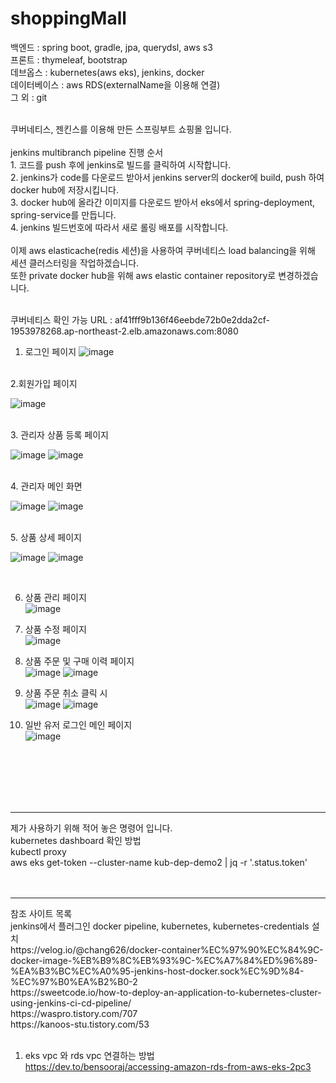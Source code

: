 # shoppingMall

백엔드 : spring boot, gradle, jpa, querydsl, aws s3 <br>
프론트 : thymeleaf, bootstrap <br>
데브옵스 : kubernetes(aws eks), jenkins, docker <br>
데이터베이스 : aws RDS(externalName을 이용해 연결) <br>
그 외 : git <br>


<br>
쿠버네티스, 젠킨스를 이용해 만든 스프링부트 쇼핑몰 입니다. 
<br><br>
jenkins multibranch pipeline 진행 순서
<br>1. 코드를 push 후에 jenkins로 빌드를 클릭하여 시작합니다.
<br>2. jenkins가 code를 다운로드 받아서 jenkins server의 docker에 build, push 하여 docker hub에 저장시킵니다.
<br>3. docker hub에 올라간 이미지를 다운로드 받아서 eks에서 spring-deployment, spring-service를 만듭니다.
<br>4. jenkins 빌드번호에 따라서 새로 롤링 배포를 시작합니다.
<br>
<br>
이제 aws elasticache(redis 세션)을 사용하여 쿠버네티스 load balancing을 위해 세션 클러스터링을 작업하겠습니다.<br>
또한 private docker hub을 위해 aws elastic container repository로 변경하겠습니다.
<br>
<br>

쿠버네티스 확인 가능 URL : af41fff9b136f46eebde72b0e2dda2cf-1953978268.ap-northeast-2.elb.amazonaws.com:8080

1. 로그인 페이지 
![image](https://github.com/sunggun1/shoppingMall/assets/17981550/b70cd36e-e087-47c8-bade-4b3e3e659f4f)


<br>
2.회원가입 페이지 
<br>

![image](https://github.com/sunggun1/shoppingMall/assets/17981550/293036da-39c4-4b69-b2b6-7109c7d5f3da)


<br>
3. 관리자 상품 등록 페이지
<br>

![image](https://github.com/sunggun1/shoppingMall/assets/17981550/97bc9425-50ab-4a71-8565-4fd95810b29b)
![image](https://github.com/sunggun1/shoppingMall/assets/17981550/7e238107-04da-478a-854f-a88085d9ad30)

<br>
4. 관리자 메인 화면
<br>

![image](https://github.com/sunggun1/shoppingMall/assets/17981550/6023459a-cb83-4048-a360-03279704452c)
![image](https://github.com/sunggun1/shoppingMall/assets/17981550/5a8fec9e-8ddc-4177-ae0a-078000ca3911)

<br>
5. 상품 상세 페이지
<br>

![image](https://github.com/sunggun1/shoppingMall/assets/17981550/843f9d01-1314-4de5-92d9-70f18ca334c7)
![image](https://github.com/sunggun1/shoppingMall/assets/17981550/a44b7879-953f-40d0-8436-dbe39c8518c0)

<br>

6. 상품 관리 페이지 <br>
![image](https://github.com/sunggun1/shoppingMall/assets/17981550/39a389f5-2571-4c2d-822f-e190065eec5b)

7. 상품 수정 페이지 <br>
![image](https://github.com/sunggun1/shoppingMall/assets/17981550/0d647a58-b61d-4fcb-9b1b-014f880739bc)


8. 상품 주문 및 구매 이력 페이지 <br>
![image](https://github.com/sunggun1/shoppingMall/assets/17981550/82b3e142-f25d-4122-bb7a-64f224cba193)
![image](https://github.com/sunggun1/shoppingMall/assets/17981550/ba2a604a-9361-4599-aecf-c2b32c04ddc1)

10. 상품 주문 취소 클릭 시 <br>
![image](https://github.com/sunggun1/shoppingMall/assets/17981550/7bbdbb90-342c-4acd-a455-1e05d3c7a8fb)
![image](https://github.com/sunggun1/shoppingMall/assets/17981550/808f6994-1ac7-4db9-b78b-638d0557703f)

11. 일반 유저 로그인 메인 페이지 <br>
![image](https://github.com/sunggun1/shoppingMall/assets/17981550/8ccca914-a0d2-4aa5-9069-1dba4f7d1c0a)



<br>
<br>
<br>
<br>
<br>
<hr>
제가 사용하기 위해 적어 놓은 명령어 입니다.
<br>
kubernetes dashboard 확인 방법<br>
kubectl proxy<br>
aws eks get-token --cluster-name kub-dep-demo2 | jq -r '.status.token'<br>
<br><br>

<hr>
참조 사이트 목록
<br>
jenkins에서 플러그인 docker pipeline, kubernetes, kubernetes-credentials 설치
<br>
https://velog.io/@chang626/docker-container%EC%97%90%EC%84%9C-docker-image-%EB%B9%8C%EB%93%9C-%EC%A7%84%ED%96%89-%EA%B3%BC%EC%A0%95-jenkins-host-docker.sock%EC%9D%84-%EC%97%B0%EA%B2%B0-2
<br>
https://sweetcode.io/how-to-deploy-an-application-to-kubernetes-cluster-using-jenkins-ci-cd-pipeline/
<br>
https://waspro.tistory.com/707
<br>
https://kanoos-stu.tistory.com/53
<br>


<br>

1. eks vpc 와 rds vpc 연결하는 방법<br>
https://dev.to/bensooraj/accessing-amazon-rds-from-aws-eks-2pc3
